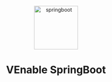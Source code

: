 <p align='center'>
  <img src='https://raw.githubusercontent.com/venable-team/venable-uniapp/main/src/static/images/logo.png' alt='springboot' width='120'/>
</p>

<h1 align="center">VEnable SpringBoot</h1>